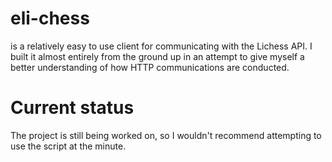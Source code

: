 # eli-chess
is a relatively easy to use client for communicating with the Lichess API.
I built it almost entirely from the ground up in an attempt to give myself a better understanding of how HTTP communications are conducted.

# Current status
The project is still being worked on, so I wouldn't recommend attempting to use the script at the minute.
